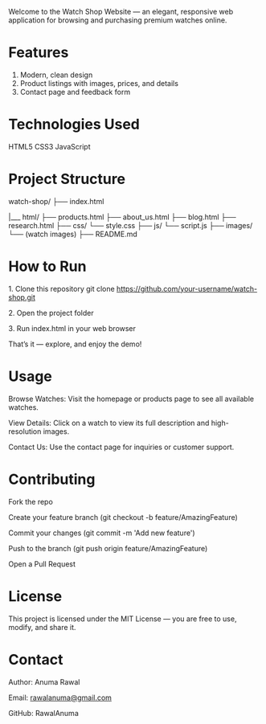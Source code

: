 Welcome to the Watch Shop Website — an elegant, responsive web application for browsing and purchasing premium watches online.

# Features
1. Modern, clean design
2. Product listings with images, prices, and details
3. Contact page and feedback form

# Technologies Used
  HTML5
  CSS3
  JavaScript


# Project Structure

watch-shop/
├── index.html

|___ html/
  ├── products.html
  ├── about_us.html
  ├── blog.html
  ├── research.html
├── css/
  └── style.css
├── js/
   └── script.js
├── images/
   └── (watch images)
├── README.md


# How to Run
1️. Clone this repository
git clone https://github.com/your-username/watch-shop.git

2️. Open the project folder

3️. Run index.html in your web browser

 That’s it — explore, and enjoy the demo!

# Usage
  Browse Watches: Visit the homepage or products page to see all available     watches.

  View Details: Click on a watch to view its full description and high-        resolution images.

  Contact Us: Use the contact page for inquiries or customer support.


# Contributing
Fork the repo

Create your feature branch (git checkout -b feature/AmazingFeature)

Commit your changes (git commit -m 'Add new feature')

Push to the branch (git push origin feature/AmazingFeature)

Open a Pull Request

# License
This project is licensed under the MIT License — you are free to use, modify, and share it.

# Contact
Author: Anuma Rawal

Email: rawalanuma@gmail.com

GitHub: RawalAnuma
